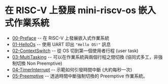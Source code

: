 # 在 RISC-V 上發展 mini-riscv-os 嵌入式作業系統

* [00-Preface](00-Preface) -- 在 RISC-V 上發展嵌入式作業系統
* [01-HelloOs](01-HelloOs) -- 使用 UART 印出 `"Hello OS!"` 訊息
* [02-ContextSwitch](02-ContextSwitch) -- 從 OS 切到第一個使用者行程 (user task)
* [03-MultiTasking](03-MultiTasking) -- 可以在作業系統與兩個行程之間切換 (協同式多工，非強制切換 Non Preemptive)
* [04-TimerInterrupt](04-TimerInterrupt) -- 示範如何引發時間中斷 (大約每秒一次)
* [05-Preemptive](05-Preemptive) -- 透過時間中斷強制切換的 Preemptive 作業系統。
